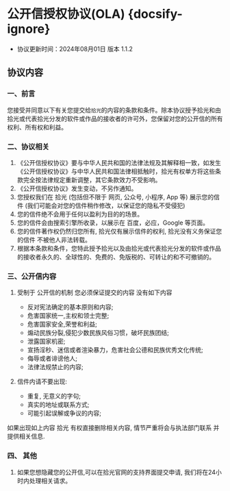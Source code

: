 # 公开信授权协议(OLA) {docsify-ignore}

- 协议更新时间：2024年08月01日 版本 1.1.2

## 协议内容

### 一、前言

您接受并同意以下有关您提交给`拾光`的内容的条款和条件。除本协议授予拾光和由拾光或代表拾光分发的软件或作品的接收者的许可外，您保留对您的公开信的所有权利、所有权和利益。

### 二、协议相关
1. 《公开信授权协议》要与中华人民共和国的法律法规及其解释相一致，如发生《公开信授权协议》与中华人民共和国法律相抵触时，拾光有权单方将这些条款完全按法律规定重新调整，其它条款效力不受影响。
2. 《公开信授权协议》发生变动，不另作通知。
3. 您授权我们在 拾光 (包括但不限于 网页, 公众号, 小程序, App 等) 展示您的信件 (我们可能会对您的信件稍作修改，以保证您的隐私不受侵犯)
4. 您的信件绝不会用于任何以盈利为目的的场景。
5. 您的信件会由搜索引擎所收录，以展示在 百度，必应，Google 等页面。
7. 您的信件著作权仍然归您所有, 拾光仅有展示信件的权利, 拾光没有义务保证您的信件 不被他人非法转载。
8. 根据本条款和条件，您特此授予拾光以及由拾光或代表拾光分发的软件或作品的接收者永久的、全球性的、免费的、免版税的、可转让的和不可撤销的。

### 三、公开信内容

1. 受制于 公开信的机制 您必须保证提交的内容 没有如下内容
   - 反对宪法确定的基本原则和内容;
   - 危害国家统一,主权和领士完整;
   - 危害国家安全,荣誉和利益;
   - 煽动民族分裂,侵犯少数民族风俗习惯，破坏民族团结;
   - 泄露国家机密;
   - 宣扬淫秒、迷信或者渲染暴力，危害社会公德和民族优秀文化传统;
   - 侮辱或者诽谤他人;
   - 法律法规禁止的内容;

2. 信件内请不要出现:
   - 重复, 无意义的字句;
   - 真实的地址或联系方式;
   - 可能引起误解或争议的内容;

如果出现如上内容 拾光 有权直接删除相关内容, 情节严重将会与执法部门联系 并提供相关信息.

### 四、 其他

1. 如果您想隐藏您的公开信,可以在拾光官网的支持界面提交申请, 我们将在24小时内处理相关请求。
